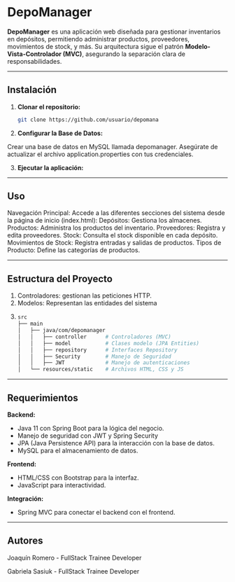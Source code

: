 # DepoManager

**DepoManager** es una aplicación web diseñada para gestionar inventarios en depósitos, permitiendo administrar productos, proveedores, movimientos de stock, y más. Su arquitectura sigue el patrón **Modelo-Vista-Controlador (MVC)**, asegurando la separación clara de responsabilidades.

---

## **Instalación**

1. **Clonar el repositorio:**
   ```bash
   git clone https://github.com/usuario/depomana

2. **Configurar la Base de Datos:**

Crear una base de datos en MySQL llamada depomanager.
Asegúrate de actualizar el archivo application.properties con tus credenciales.

3. **Ejecutar la aplicación:**

---

## **Uso**

Navegación Principal:
   Accede a las diferentes secciones del sistema desde la página de inicio (index.html):
      Depósitos: Gestiona los almacenes.
      Productos: Administra los productos del inventario.
      Proveedores: Registra y edita proveedores.
      Stock: Consulta el stock disponible en cada depósito.
      Movimientos de Stock: Registra entradas y salidas de productos.
      Tipos de Producto: Define las categorías de productos.

---

## **Estructura del Proyecto**

1. Controladores: gestionan las peticiones HTTP.
2. Modelos: Representan las entidades del sistema
3. 
   ```bash
   src
   ├── main
   │   ├── java/com/depomanager
   │   │   ├── controller      # Controladores (MVC)
   │   │   ├── model           # Clases modelo (JPA Entities)
   │   │   ├── repository      # Interfaces Repository
   │   │   ├── Security        # Manejo de Seguridad
   │   │   ├── JWT             # Manejo de autenticaciones
   │   └── resources/static    # Archivos HTML, CSS y JS

---

## **Requerimientos**

**Backend:**

- Java 11 con Spring Boot para la lógica del negocio.
- Manejo de seguridad con JWT y Spring Security
- JPA (Java Persistence API) para la interacción con la base de datos.
- MySQL para el almacenamiento de datos.

**Frontend:**

- HTML/CSS con Bootstrap para la interfaz.
- JavaScript para interactividad.

**Integración:**

- Spring MVC para conectar el backend con el frontend.

---

## **Autores**

Joaquín Romero - FullStack Trainee Developer

Gabriela Sasiuk - FullStack Trainee Developer
